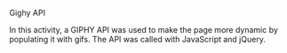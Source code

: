 Gighy API 

In this activity, a GIPHY API was used to make the page more dynamic by populating it with gifs. The API was called with JavaScript and jQuery. 
